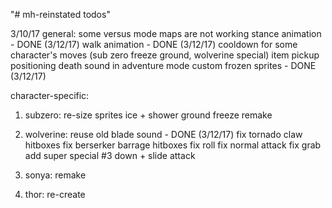 "# mh-reinstated todos" 

3/10/17
general:
some versus mode maps are not working
stance animation - DONE (3/12/17)
walk animation - DONE (3/12/17)
cooldown for some character's moves (sub zero freeze ground, wolverine special)
item pickup positioning
death sound in adventure mode
custom frozen sprites - DONE (3/12/17)

character-specific:
1. subzero:
re-size sprites
ice + shower
ground freeze remake 
 
2. wolverine: 
reuse old blade sound - DONE (3/12/17)
fix tornado claw hitboxes
fix berserker barrage hitboxes
fix roll
fix normal attack
fix grab
add super special #3
down + slide attack

3. sonya: remake
4. thor: re-create